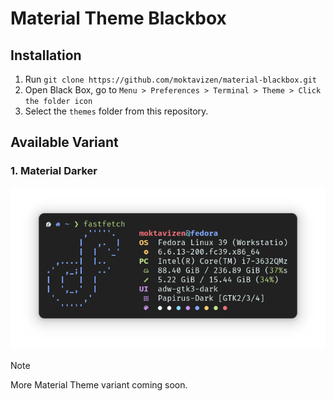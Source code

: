 # Material Theme Blackbox

## Installation

1. Run `git clone https://github.com/moktavizen/material-blackbox.git`
2. Open Black Box, go to `Menu > Preferences > Terminal > Theme > Click the folder icon`
3. Select the `themes` folder from this repository.

## Available Variant

### 1. Material Darker

![material darker](images/material-darker-preview.png)

>[!NOTE]
>More Material Theme variant coming soon.